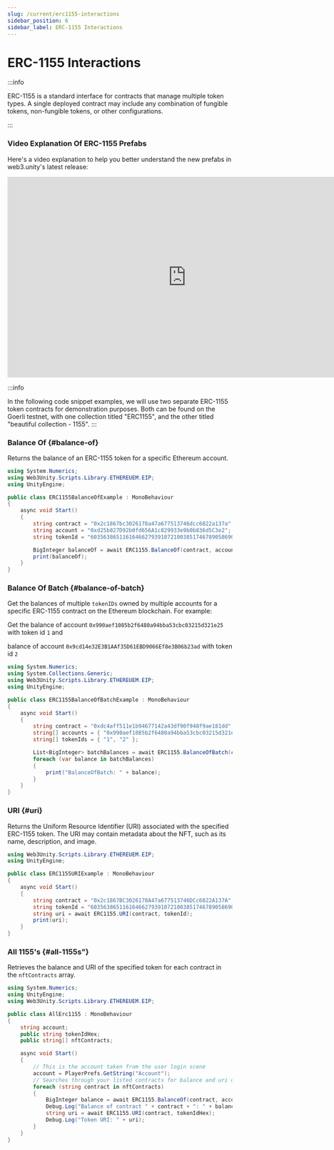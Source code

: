 ```yaml
---
slug: /current/erc1155-interactions
sidebar_position: 6
sidebar_label: ERC-1155 Interactions
---
```



# ERC-1155 Interactions

:::info

  ERC-1155 is a standard interface for contracts that manage multiple token types. A single
  deployed contract may include any combination of fungible tokens, non-fungible
  tokens, or other configurations.

:::

### Video Explanation Of ERC-1155 Prefabs

Here's a video explanation to help you better understand the new prefabs in web3.unity's latest release:
<iframe width="800" height="450" src="https://www.youtube.com/embed/35GdxYaEjlM?list=PLPn3rQCo3XrP6kFaurgMfMQBsyppYBhqW" title="Interacting With ERC-1155 Prefabs On web3.unity v2" frameborder="0" allow="accelerometer; autoplay; clipboard-write; encrypted-media; gyroscope; picture-in-picture; web-share" allowfullscreen></iframe>

:::info

 In the following code snippet examples, we will use two separate ERC-1155 token contracts for demonstration purposes. Both can be found on the Goerli testnet, with one collection titled "ERC1155", and the other titled "beautiful collection - 1155".
:::

### Balance Of {#balance-of}

Returns the balance of an ERC-1155 token for a specific Ethereum account.

```csharp
using System.Numerics;
using Web3Unity.Scripts.Library.ETHEREUEM.EIP;
using UnityEngine;

public class ERC1155BalanceOfExample : MonoBehaviour
{
    async void Start()
    {
        string contract = "0x2c1867bc3026178a47a677513746dcc6822a137a";
        string account = "0xd25b827D92b0fd656A1c829933e9b0b836d5C3e2";
        string tokenId = "603563865116164662793910721003851746789058690951049436470293668557855349050";

        BigInteger balanceOf = await ERC1155.BalanceOf(contract, account, tokenId);
        print(balanceOf);
    }
}
```

### Balance Of Batch {#balance-of-batch}

Get the balances of multiple `tokenIDs` owned by multiple accounts for a specific ERC-1155 contract on the Ethereum blockchain. For example:

Get the balance of account `0x990aef1085b2f6480a94bba53cbc03215d321e25` with token id `1` and

balance of account `0x9cd14e32E3B1AAf35D61EBD9066Ef8e3B06b23ad` with token id `2`

```csharp
using System.Numerics;
using System.Collections.Generic;
using Web3Unity.Scripts.Library.ETHEREUEM.EIP;
using UnityEngine;

public class ERC1155BalanceOfBatchExample : MonoBehaviour
{
    async void Start()
    {
        string contract = "0xdc4aff511e1b94677142a43df90f948f9ae181dd";
        string[] accounts = { "0x990aef1085b2f6480a94bba53cbc03215d321e25", "0x9cd14e32E3B1AAf35D61EBD9066Ef8e3B06b23ad" };
        string[] tokenIds = { "1", "2" };

        List<BigInteger> batchBalances = await ERC1155.BalanceOfBatch(contract, accounts, tokenIds);
        foreach (var balance in batchBalances)
        {
            print("BalanceOfBatch: " + balance);
        }
    }
}
```

### URI {#uri}

Returns the Uniform Resource Identifier (URI) associated with the specified ERC-1155 token. The URI may contain metadata about the NFT, such as its name, description, and image.

```csharp
using Web3Unity.Scripts.Library.ETHEREUEM.EIP;
using UnityEngine;

public class ERC1155URIExample : MonoBehaviour
{
    async void Start()
    {
        string contract = "0x2c1867BC3026178A47a677513746DCc6822A137A";
        string tokenId = "603563865116164662793910721003851746789058690951049436470293668557855349050";
        string uri = await ERC1155.URI(contract, tokenId);
        print(uri);
    }
}
```

### All 1155's {#all-1155s"}

Retrieves the balance and URI of the specified token for each contract in the `nftContracts` array.

```csharp
using System.Numerics;
using UnityEngine;
using Web3Unity.Scripts.Library.ETHEREUEM.EIP;

public class AllErc1155 : MonoBehaviour
{
    string account;
    public string tokenIdHex;
    public string[] nftContracts;

    async void Start()
    {
        // This is the account taken from the user login scene
        account = PlayerPrefs.GetString("Account");
        // Searches through your listed contracts for balance and uri of the chosen tokenId
        foreach (string contract in nftContracts)
        {
            BigInteger balance = await ERC1155.BalanceOf(contract, account, tokenIdHex);
            Debug.Log("Balance of contract " + contract + ": " + balance);
            string uri = await ERC1155.URI(contract, tokenIdHex);
            Debug.Log("Token URI: " + uri);
        }
    }
}
```

